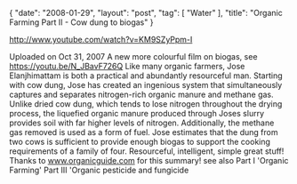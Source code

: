 {
   "date": "2008-01-29",
   "layout": "post",
   "tag": [
      "Water"
   ],
   "title": "Organic Farming Part II - Cow dung to biogas"
}

http://www.youtube.com/watch?v=KM9SZyPpm-I  

Uploaded on Oct 31, 2007
A new more colourful film on biogas, see https://youtu.be/N_JBavF726Q
Like many organic farmers, Jose Elanjhimattam is both a practical and abundantly resourceful man. Starting with cow dung, Jose has created an ingenious system that simultaneously captures and separates nitrogen-rich organic manure and methane gas. Unlike dried cow dung, which tends to lose nitrogen throughout the drying process, the liquefied organic manure produced through Joses slurry provides soil with far higher levels of nitrogen. Additionally, the methane gas removed is used as a form of fuel. Jose estimates that the dung from two cows is sufficient to provide enough biogas to support the cooking requirements of a family of four. Resourceful, intelligent, simple great stuff!
Thanks to www.organicguide.com for this summary!
see also 
Part I 'Organic Farming'
Part III 'Organic pesticide and fungicide